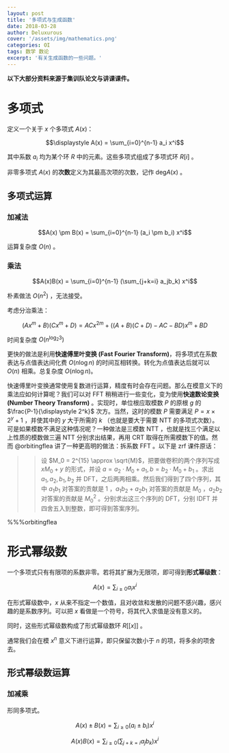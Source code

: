 ```yaml
---
layout: post
title: '多项式与生成函数'
date: 2018-03-28
author: Deluxurous
cover: '/assets/img/mathematics.png'
categories: OI
tags: 数学 数论
excerpt: '有关生成函数的一些问题。'
---
```


**以下大部分资料来源于集训队论文与讲课课件。**

# 多项式

定义一个关于 $x$ 个多项式 $A(x)$：

$$\displaystyle A(x) = \sum_{i=0}^{n-1} a_i x^i$$

其中系数 $a_i$ 均为某个环 $R$ 中的元素。这些多项式组成了多项式环 $R[i]$ 。

非零多项式 $A(x)$ 的**次数**定义为其最高次项的次数，记作 $\mathrm{deg} A(x)$ 。

## 多项式运算

### 加减法

$$A(x) \pm B(x) = \sum_{i=0}^{n-1} (a_i \pm b_i) x^i$$

运算复杂度 $O(n)$ 。

### 乘法

$$A(x)B(x) = \sum_{i=0}^{n-1} (\sum_{j+k=i} a_jb_k) x^i$$

朴素做法 $O(n^2)$ ，无法接受。

考虑分治乘法：

$$(Ax^m + B)(Cx^m + D) = ACx^{2m} + ((A+B)(C+D) - AC - BD)x^m + BD$$

时间复杂度 $O(n^{\log_2{3}})$

更快的做法是利用**快速傅里叶变换 (Fast Fourier Transform)**，将多项式在系数表达与点值表达间化费 $O(n \log n)$ 的时间互相转换。转化为点值表达后就可以 $O(n)$ 相乘。总复杂度 $O(n \log n)$。

快速傅里叶变换通常使用复数进行运算，精度有时会存在问题。那么在模意义下的乘法应如何计算呢？我们可以对 FFT 稍稍进行一些变化，变为使用**快速数论变换 (Number Theory Transform)** 。实现时，单位根应取模数 $P$ 的原根 $g$ 的 $\frac{P-1}{\displaystyle 2^k}$ 次方。当然，这时的模数 $P$ 需要满足 $P = x \times 2^y + 1$ ，并使其中的 $y$ 大于所需的 $k$ （也就是要大于需要 NTT 的多项式次数）。可是如果模数不满足这种情况呢？一种做法是三模数 NTT ，也就是找三个满足以上性质的模数做三遍 NTT 分别求出结果，再用 CRT 取得在所需模数下的值。然而 @orbitingflea 讲了一种更高明的做法：拆系数 FFT 。以下是 zrf 课件原话：

>> 设 $M_0 = 2^{15} \approx \sqrt{M}$，把要做卷积的两个序列写成 $x M_0 + y$ 的形式，并设 $a = a_2 \cdot M_0 + a_1, b = b_2 \cdot M_0 + b_1$ 。求出 $a_1, a_2, b_1, b_2$ 并 DFT，之后两两相乘。然后我们得到了四个序列，其中 $a_1b_1$ 对答案的贡献是 $1$ ，$a_1b_2 + a_2b_1$ 对答案的贡献是 $M_0$ ，$a_2b_2$ 对答案的贡献是 $M_0^2$ 。分别求出这三个序列的 DFT，分别 IDFT 并四舍五入到整数，即可得到答案序列。

%%%orbitingflea

# 形式幂级数

一个多项式只有有限项的系数非零。若将其扩展为无限项，即可得到**形式幂级数**：

$$A(x) = \sum_{i \geq 0} a_i x^i$$

在形式幂级数中，$x$ 从来不指定一个数值，且对收敛和发散的问题不感兴趣，感兴趣的是系数序列。可以把 $x$ 看做是一个符号，将其代入求值是没有意义的。

同时，这些形式幂级数构成了形式幂级数环 $R[[x]]$ 。

通常我们会在模 $x^n$ 意义下进行运算，即只保留次数小于 $n$ 的项，将多余的项舍去。

## 形式幂级数运算

### 加减乘

形同多项式。

$$A(x) \pm B(x) = \sum_{i \geq 0} (a_i \pm b_i) x^i$$

$$A(x)B(x) = \sum_{i \geq 0} (\sum_{j+k=i} a_jb_k) x^i$$